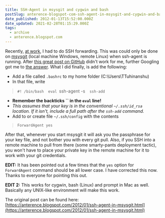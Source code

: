 ```yaml
---
title: SSH-Agent in msysgit and cygwin and bash
postSlug: anterence-blogspot-com-ssh-agent-in-msysgit-and-cygwin-and-bash
date_published: 2012-01-13T15:52:00.000Z
date_updated: 2021-02-28T01:15:29.000Z
tags:
  - archive
  - anterence.blogspot.com
---
```


Recently, [at work](http://www.psdconsulting.com), I had to do SSH forwarding. This was could only be done on [msysgit](http://code.google.com/p/msysgit/) (local machine Windows, remote Linux) when ssh-agent is running. After [this great post on GitHub](http://help.github.com/ssh-key-passphrases/) didn't work for me, further Googling got me to [the answer](http://osdir.com/ml/msysgit/2011-02/msg00204.html). What I did finally, is add the following:

- Add a file called `.bashrc` to my home folder (C:\Users\TTuhinanshu\)
- In that file, write 
> `#! /bin/bash 
> eval `ssh-agent -s` 
> ssh-add`

- **Remember the backticks `` in the `eval` line!**
- *This assumes that your key is in the conventional `~/.ssh/id_rsa` location. If it isn't, include a full path after the `ssh-add` command.*
- Add to or create file `~/.ssh/config` with the contents 
> `ForwardAgent yes`

After that, whenever you start msysgit it will ask you the passphrase for your key file, and not bother you with every git pull. Also, if you SSH into a remote machine to pull from there (some smarty-pants deployment tactic), you won't have to place your private key in the remote machine for it to work with your git credentials.

**EDIT:** It has been pointed out a few times that the `yes` option for `ForwardAgent` command should be all lower case. I have corrected this now. Thanks to everyone for pointing this out.

**EDIT 2:** This works for cygwin, bash (Linux) and prompt in Mac as well. Basically any UNIX-like environment will make this work.

The original post can be found here: [https://anterence.blogspot.com/2012/01/ssh-agent-in-msysgit.html](https://anterence.blogspot.com/2012/01/ssh-agent-in-msysgit.html)
